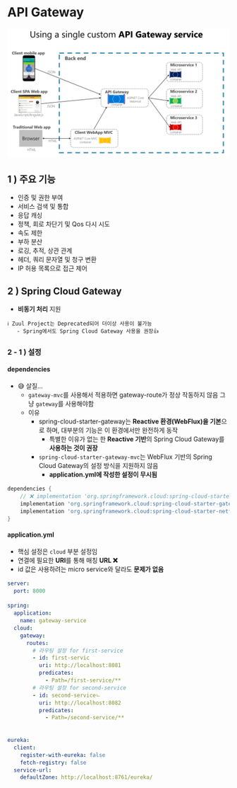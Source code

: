 # API Gateway

![img.png](img.png)

## 1 ) 주요 기능
- 인증 및 권한 부여
- 서비스 검색 및 통합
- 응답 캐싱
- 정책, 회로 차단기 및 Qos 다시 시도
- 속도 제한
- 부하 분산
- 로깅, 추적, 상관 관계
- 헤더, 쿼리 문자열 및 청구 변환
- IP 허용 목록으로 접근 제어

## 2 ) Spring Cloud Gateway
- **비동기 처리** 지원
```properties
ℹ️ Zuul Project는 Deprecated되어 더이상 사용이 불가능
   - Spring에서도 Spring Cloud Gateway 사용을 권장👍
```

### 2 - 1 ) 설정

#### dependencies
- 😅 살질... 
  - `gateway-mvc`를 사용해서 적용하면 gateway-route가 정상 작동하지 않음 그냥 `gateway`를 사용해야함
  - 이유
    - spring-cloud-starter-gateway는 **Reactive 환경(WebFlux)을 기본**으로 하며, 대부분의 기능은 이 환경에서만 완전하게 동작
      - 특별한 이유가 없는 한 **Reactive 기반**의 Spring Cloud Gateway를 **사용하는 것이 권장**
    - `spring-cloud-starter-gateway-mvc`는 WebFlux 기반의 Spring Cloud Gateway의 설정 방식을 지원하지 않음
      - **application.yml에 작성한 설정이 무시됨**
```groovy
dependencies {
    // ❌ implementation 'org.springframework.cloud:spring-cloud-starter-gateway-mvc'
    implementation 'org.springframework.cloud:spring-cloud-starter-gateway'
    implementation 'org.springframework.cloud:spring-cloud-starter-netflix-eureka-client'
}
```

#### application.yml
- 핵심 설정은 `cloud` 부분 설정임
- 연결에 필요한 **URI**를 통해 매칭 **URL ❌**
- id 값은 사용하려는 micro service와 달라도 **문제가 없음**  
```yaml
server:
  port: 8000

spring:
  application:
    name: gateway-service
  cloud:
    gateway:
      routes:
        # 라우팅 설정 for first-service
        - id: first-servic
          uri: http://localhost:8081
          predicates:
            - Path=/first-service/**
        # 라우팅 설정 for second-service
        - id: second-serviceㄴ
          uri: http://localhost:8082
          predicates:
            - Path=/second-service/**


eureka:
  client:
    register-with-eureka: false
    fetch-registry: false
  service-url:
    defaultZone: http://localhost:8761/eureka/
```